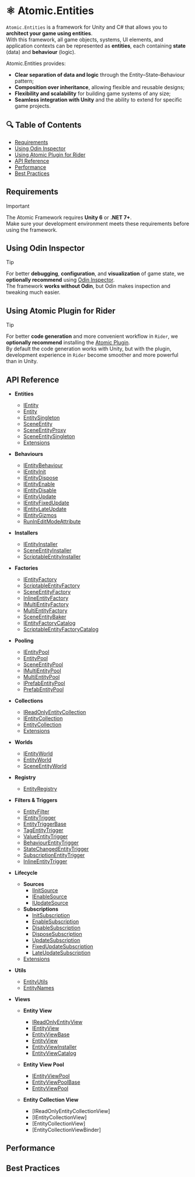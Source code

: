 # ⚛️ Atomic.Entities

`Atomic.Entities` is a framework for Unity and C# that allows you to **architect your game using entities**.  
With this framework, all game objects, systems, UI elements, and application contexts can be represented as **entities**, each containing **state** (data) and **behaviour** (logic).

Atomic.Entities provides:
- **Clear separation of data and logic** through the Entity–State–Behaviour pattern;
- **Composition over inheritance**, allowing flexible and reusable designs;
- **Flexibility and scalability** for building game systems of any size;
- **Seamless integration with Unity** and the ability to extend for specific game projects.

## 🔍 Table of Contents
- [Requirements](#requirements)
- [Using Odin Inspector](#using-odin-inspector)
- [Using Atomic Plugin for Rider](#using-atomic-plugin-for-rider)
- [API Reference](#api-reference)
- [Performance](#performance)
- [Best Practices](#best-practices)

## Requirements
> [!IMPORTANT]  
> The Atomic Framework requires **Unity 6** or **.NET 7+**.  
> Make sure your development environment meets these requirements before using the framework.

## Using Odin Inspector
> [!TIP]  
> For better **debugging**, **configuration**, and **visualization** of game state, we **optionally recommend** using [Odin Inspector](https://assetstore.unity.com/packages/tools/utilities/odin-inspector-and-serializer-89041).  
> The framework **works without Odin**, but Odin makes inspection and tweaking much easier.

## Using Atomic Plugin for Rider
> [!TIP]  
> For better **code generation** and more convenient workflow in `Rider`, we **optionally recommend** installing the [Atomic Plugin](https://github.com/Prylor/atomic-rider-plugin).  
> By default the code generation works with Unity, but with the plugin, development experience in `Rider` become smoother and more powerful than in Unity.

## API Reference

- **Entities**
  - [IEntity](ApiReference/Entities/IEntity.md)
  - [Entity](ApiReference/Entities/Entity.md)
  - [EntitySingleton](ApiReference/Entities/EntitySingleton.md)
  - [SceneEntity](ApiReference/Entities/SceneEntity.md)
  - [SceneEntityProxy](ApiReference/Entities/SceneEntityProxy.md)
  - [SceneEntitySingleton](ApiReference/Entities/SceneEntitySingleton.md)
  - [Extensions](ApiReference/Entities/Extensions.md)
  
- **Behaviours**
  - [IEntityBehaviour](ApiReference/Behaviours/IEntityBehaviour.md)
  - [IEntityInit](ApiReference/Behaviours/IEntityInit.md)
  - [IEntityDispose](ApiReference/Behaviours/IEntityDispose.md)
  - [IEntityEnable](ApiReference/Behaviours/IEntityEnable.md)
  - [IEntityDisable](ApiReference/Behaviours/IEntityDisable.md)
  - [IEntityUpdate](ApiReference/Behaviours/IEntityUpdate.md)
  - [IEntityFixedUpdate](ApiReference/Behaviours/IEntityFixedUpdate.md)
  - [IEntityLateUpdate](ApiReference/Behaviours/IEntityLateUpdate.md)
  - [IEntityGizmos](ApiReference/Behaviours/IEntityGizmos.md)
  - [RunInEditModeAttribute](ApiReference/Attributes/RunInEditModeAttribute.md)
  
- **Installers**
  - [IEntityInstaller](ApiReference/Installers/IEntityInstaller.md)
  - [SceneEntityInstaller](ApiReference/Installers/SceneEntityInstaller.md)
  - [ScriptableEntityInstaller](ApiReference/Installers/ScriptableEntityInstaller.md)

- **Factories**
  - [IEntityFactory](ApiReference/Factories/IEntityFactory.md)
  - [ScriptableEntityFactory](ApiReference/Factories/ScriptableEntityFactory.md)
  - [SceneEntityFactory](ApiReference/Factories/SceneEntityFactory.md)
  - [InlineEntityFactory](ApiReference/Factories/InlineEntityFactory.md)
  - [IMultiEntityFactory](ApiReference/Factories/IMultiEntityFactory.md)
  - [MultiEntityFactory](ApiReference/Factories/MultiEntityFactory.md)
  - [SceneEntityBaker](ApiReference/Factories/SceneEntityBaker.md)
  - [IEntityFactoryCatalog](ApiReference/Factories/IEntityFactoryCatalog.md)
  - [ScriptableEntityFactoryCatalog](ApiReference/Factories/ScriptableEntityFactoryCatalog.md)

- **Pooling**
  - [IEntityPool](ApiReference/Pooling/IEntityPool.md)
  - [EntityPool](ApiReference/Pooling/EntityPool.md)
  - [SceneEntityPool](ApiReference/Pooling/SceneEntityPool.md)
  - [IMultiEntityPool](ApiReference/Pooling/IMultiEntityPool.md)
  - [MultiEntityPool](ApiReference/Pooling/MultiEntityPool.md)
  - [IPrefabEntityPool](ApiReference/Pooling/IPrefabEntityPool.md)
  - [PrefabEntityPool](ApiReference/Pooling/PrefabEntityPool.md)

- **Collections**
  - [IReadOnlyEntityCollection](ApiReference/Collections/IReadOnlyEntityCollection.md)
  - [IEntityCollection](ApiReference/Collections/IEntityCollection.md)
  - [EntityCollection](ApiReference/Collections/EntityCollection.md)
  - [Extensions](ApiReference/Collections/Extensions.md)

- **Worlds**
  - [IEntityWorld](ApiReference/Worlds/IEntityWorld.md)
  - [EntityWorld](ApiReference/Worlds/EntityWorld.md)
  - [SceneEntityWorld](ApiReference/Worlds/SceneEntityWorld.md)

- **Registry**
  - [EntityRegistry](ApiReference/Registry/EntityRegistry.md)

- **Filters & Triggers**
  - [EntityFilter](ApiReference/Filters/EntityFilter.md)
  - [IEntityTrigger](ApiReference/Filters/IEntityTrigger.md)
  - [EntityTriggerBase](ApiReference/Filters/EntityTriggerBase.md)
  - [TagEntityTrigger](ApiReference/Filters/TagEntityTrigger.md)
  - [ValueEntityTrigger](ApiReference/Filters/ValueEntityTrigger.md)
  - [BehaviourEntityTrigger](ApiReference/Filters/BehaviourEntityTrigger.md)
  - [StateChangedEntityTrigger](ApiReference/Filters/StateChangedEntityTrigger.md)
  - [SubscriptionEntityTrigger](ApiReference/Filters/SubscriptionEntityTrigger.md)
  - [InlineEntityTrigger](ApiReference/Filters/InlineEntityTrigger.md)

- **Lifecycle**
  - **Sources**
    - [IInitSource](ApiReference/Lifecycle/Sources/IInitSource.md)
    - [IEnableSource](ApiReference/Lifecycle/Sources/IEnableSource.md)
    - [IUpdateSource](ApiReference/Lifecycle/Sources/IUpdateSource.md)
  - **Subscriptions**
    - [InitSubscription](ApiReference/Lifecycle/Subscriptions/InitSubscription.md)
    - [EnableSubscription](ApiReference/Lifecycle/Subscriptions/EnableSubscription.md)
    - [DisableSubscription](ApiReference/Lifecycle/Subscriptions/DisableSubscription.md)
    - [DisposeSubscription](ApiReference/Lifecycle/Subscriptions/DisposeSubscription.md)
    - [UpdateSubscription](ApiReference/Lifecycle/Subscriptions/UpdateSubscription.md)
    - [FixedUpdateSubscription](ApiReference/Lifecycle/Subscriptions/FixedUpdateSubscription.md)
    - [LateUpdateSubscription](ApiReference/Lifecycle/Subscriptions/LateUpdateSubscription.md)
  - [Extensions](ApiReference/Lifecycle/Extensions.md)

- **Utils**
  - [EntityUtils](ApiReference/Utils/EntityUtils.md)
  - [EntityNames](ApiReference/Utils/EntityNames.md)

- **Views**
  - **Entity View**
    - [IReadOnlyEntityView](ApiReference/Views/IReadOnlyEntityView.md)
    - [IEntityView](ApiReference/Views/IEntityView.md)
    - [EntityViewBase](ApiReference/Views/EntityViewBase.md)
    - [EntityView](ApiReference/Views/EntityView.md)
    - [EntityViewInstaller](ApiReference/Views/EntityViewInstaller.md)
    - [EntityViewCatalog](ApiReference/Views/EntityViewCatalog.md)
    
  - **Entity View Pool**
    - [IEntityViewPool](ApiReference/Views/Pools/IEntityViewPool.md)
    - [EntityViewPoolBase](ApiReference/Views/Pools/EntityViewPoolBase.md)
    - [EntityViewPool](ApiReference/Views/Pools/EntityViewPool.md)
    
  - **Entity Collection View**
    - [IReadOnlyEntityCollectionView]
    - [IEntityCollectionView]
    - [EntityCollectionView]
    - [EntityCollectionViewBinder]


## Performance

## Best Practices
